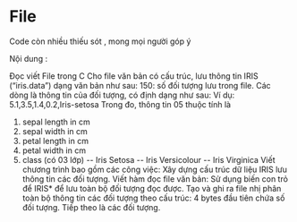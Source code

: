 # File
Code còn nhiều thiếu sót , mong mọi người góp ý 

Nội dung :

Đọc viết File trong C
Cho file văn bản có cấu trúc, lưu thông tin IRIS (“iris.data”) dạng văn bản như sau:
150: số đối tượng lưu trong file.
Các dòng là thông tin của đối tượng, có định dạng như sau:
Ví dụ:	5.1,3.5,1.4,0.2,Iris-setosa
Trong đo, thông tin 05 thuộc tính là
   1. sepal length in cm
   2. sepal width in cm
   3. petal length in cm
   4. petal width in cm
   5. class (có 03 lớp)
      -- Iris Setosa
      -- Iris Versicolour
      -- Iris Virginica
Viết chương trình bao gồm các công việc:
Xây dựng cấu trúc dữ liệu IRIS lưu thông tin các đối tượng.
Viết hàm đọc file văn bản: Sử dụng biến con trỏ để IRIS* để lưu toàn bộ đối tượng đọc được.
Tạo và ghi ra file nhị phân toàn bộ thông tin các đối tượng theo cấu trúc:
4 bytes đầu tiên chứa số đối tượng.
Tiếp theo là các đối tượng.

